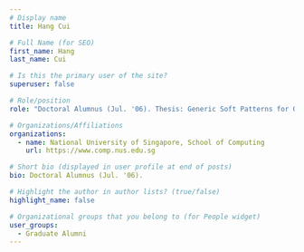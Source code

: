 ```yaml
---
# Display name
title: Hang Cui

# Full Name (for SEO) 
first_name: Hang
last_name: Cui

# Is this the primary user of the site?
superuser: false

# Role/position
role: "Doctoral Alumnus (Jul. '06). Thesis: Generic Soft Patterns for Question Answering."

# Organizations/Affiliations
organizations:
  - name: National University of Singapore, School of Computing
    url: https://www.comp.nus.edu.sg

# Short bio (displayed in user profile at end of posts)
bio: Doctoral Alumnus (Jul. '06). 

# Highlight the author in author lists? (true/false)
highlight_name: false

# Organizational groups that you belong to (for People widget)
user_groups:
  - Graduate Alumni
---
```

